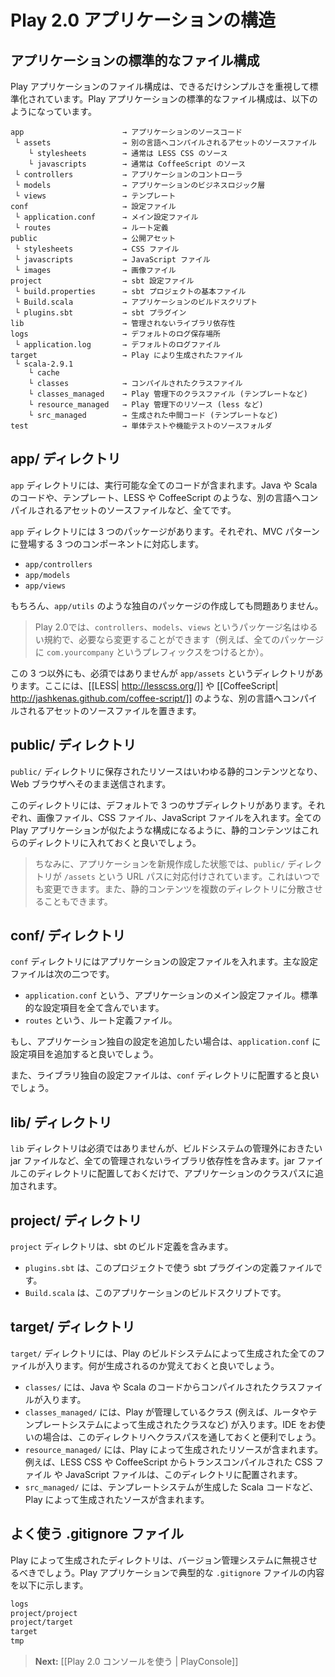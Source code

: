 <!-- translated -->
<!--
# Anatomy of a Play 2.0 application
-->
# Play 2.0 アプリケーションの構造

<!--
## The standard application layout
-->
## アプリケーションの標準的なファイル構成

<!--
The layout of a Play application is standardized to keep things as simple as possible. A standard Play application looks like this:
-->
Play アプリケーションのファイル構成は、できるだけシンプルさを重視して標準化されています。Play アプリケーションの標準的なファイル構成は、以下のようになっています。

<!--
```
app                      → Application sources
 └ assets                → Compiled asset sources
    └ stylesheets        → Typically LESS CSS sources
    └ javascripts        → Typically CoffeeScript sources
 └ controllers           → Application controllers
 └ models                → Application business layer
 └ views                 → Templates
conf                     → Configurations files
 └ application.conf      → Main configuration file
 └ routes                → Routes definition
public                   → Public assets
 └ stylesheets           → CSS files
 └ javascripts           → Javascript files
 └ images                → Image files
project                  → sbt configuration files
 └ build.properties      → Marker for sbt project
 └ Build.scala           → Application build script
 └ plugins.sbt           → sbt plugins
lib                      → Unmanaged libraries dependencies
logs                     → Standard logs folder
 └ application.log       → Default log file
target                   → Generated stuff
 └ scala-2.9.1              
    └ cache              
    └ classes            → Compiled class files
    └ classes_managed    → Managed class files (templates, ...)
    └ resource_managed   → Managed resources (less, ...)
    └ src_managed        → Generated sources (templates, ...)
```
-->

```
app                      → アプリケーションのソースコード
 └ assets                → 別の言語へコンパイルされるアセットのソースファイル
    └ stylesheets        → 通常は LESS CSS のソース
    └ javascripts        → 通常は CoffeeScript のソース
 └ controllers           → アプリケーションのコントローラ
 └ models                → アプリケーションのビジネスロジック層
 └ views                 → テンプレート
conf                     → 設定ファイル
 └ application.conf      → メイン設定ファイル
 └ routes                → ルート定義
public                   → 公開アセット
 └ stylesheets           → CSS ファイル
 └ javascripts           → JavaScript ファイル
 └ images                → 画像ファイル
project                  → sbt 設定ファイル
 └ build.properties      → sbt プロジェクトの基本ファイル
 └ Build.scala           → アプリケーションのビルドスクリプト
 └ plugins.sbt           → sbt プラグイン
lib                      → 管理されないライブラリ依存性
logs                     → デフォルトのログ保存場所
 └ application.log       → デフォルトのログファイル
target                   → Play により生成されたファイル
 └ scala-2.9.1              
    └ cache              
    └ classes            → コンパイルされたクラスファイル
    └ classes_managed    → Play 管理下のクラスファイル (テンプレートなど)
    └ resource_managed   → Play 管理下のリソース (less など)
    └ src_managed        → 生成された中間コード (テンプレートなど)
test                     → 単体テストや機能テストのソースフォルダ
```

<!--
## The app/ directory
-->
## app/ ディレクトリ

<!--
The `app` directory contains all executable artifacts: Java and Scala source code, templates and compiled assets’ sources.
-->
`app` ディレクトリには、実行可能な全てのコードが含まれます。Java や Scala のコードや、テンプレート、LESS や CoffeeScript のような、別の言語へコンパイルされるアセットのソースファイルなど、全てです。

<!--
There are three standard packages in the `app` directory, one for each component of the MVC architectural pattern: 
-->
`app` ディレクトリには 3 つのパッケージがあります。それぞれ、MVC パターンに登場する 3 つのコンポーネントに対応します。

- `app/controllers`
- `app/models`
- `app/views`

<!--
You can of course add your own packages, for example an `app/utils` package.
-->
もちろん、`app/utils` のような独自のパッケージの作成しても問題ありません。

<!--
> Note that in Play 2.0, the controllers, models and views package name conventions are now just that and can be changed if needed (such as prefixing everything with `com.yourcompany`).
-->
> Play 2.0では、`controllers`、`models`、`views` というパッケージ名はゆるい規約で、必要なら変更することができます（例えば、全てのパッケージに `com.yourcompany` というプレフィックスをつけるとか）。

<!--
There is also an optional directory called `app/assets` for compiled assets such as [[LESS sources | http://lesscss.org/]] and [[CoffeeScript sources | http://jashkenas.github.com/coffee-script/]].
-->
この 3 つ以外にも、必須ではありませんが `app/assets` というディレクトリがあります。ここには、[[LESS| http://lesscss.org/]] や [[CoffeeScript| http://jashkenas.github.com/coffee-script/]] のような、別の言語へコンパイルされるアセットのソースファイルを置きます。

<!--
## The public/ directory
-->
## public/ ディレクトリ

<!--
Resources stored in the `public` directory are static assets that are served directly by the Web server.
-->
`public/` ディレクトリに保存されたリソースはいわゆる静的コンテンツとなり、Web ブラウザへそのまま送信されます。

<!--
This directory is split into three standard sub-directories for images, CSS stylesheets and JavaScript files. You should organize your static assets like this to keep all Play applications consistent.
-->
このディレクトリには、デフォルトで 3 つのサブディレクトリがあります。それぞれ、画像ファイル、CSS ファイル、JavaScript ファイルを入れます。全ての Play アプリケーションが似たような構成になるように、静的コンテンツはこれらのディレクトリに入れておくと良いでしょう。

<!--
> In a newly-created application, the `/public` directory is mapped to the `/assets` URL path, but you can easily change that, or even use several directories for your static assets.
-->
> ちなみに、アプリケーションを新規作成した状態では、`public/` ディレクトリが `/assets` という URL パスに対応付けされています。これはいつでも変更できます。また、静的コンテンツを複数のディレクトリに分散させることもできます。

<!--
## The conf/ directory
-->
## conf/ ディレクトリ

<!--
The `conf` directory contains the application’s configuration files. There are two main configuration files:
-->
`conf` ディレクトリにはアプリケーションの設定ファイルを入れます。主な設定ファイルは次の二つです。

<!--
- `application.conf`, the main configuration file for the application, which contains standard configuration parameters
- `routes`, the routes definition file.
-->
- `application.conf` という、アプリケーションのメイン設定ファイル。標準的な設定項目を全て含んでいます。
- `routes` という、ルート定義ファイル。

<!--
If you need to add configuration options that are specific to your application, it’s a good idea to add more options to the `application.conf` file.
-->
もし、アプリケーション独自の設定を追加したい場合は、`application.conf` に設定項目を追加すると良いでしょう。

<!--
If a library needs a specific configuration file, try to file it under the `conf` directory.
-->
また、ライブラリ独自の設定ファイルは、`conf` ディレクトリに配置すると良いでしょう。

<!--
## The lib/ directory
-->
## lib/ ディレクトリ

<!--
The `lib` directory is optional and contains unmanaged library dependencies, ie. all JAR files you want to manually manage outside the build system. Just drop any JAR files here and they will be added to your application classpath.
-->
`lib` ディレクトリは必須ではありませんが、ビルドシステムの管理外におきたい jar ファイルなど、全ての管理されないライブラリ依存性を含みます。jar ファイルこのディレクトリに配置しておくだけで、アプリケーションのクラスパスに追加されます。

<!--
## The project/ directory
-->
## project/ ディレクトリ

<!--
The `project` directory contains the sbt build definitions:
-->
`project` ディレクトリは、sbt のビルド定義を含みます。

<!--
- `plugins.sbt` defines sbt plugins used by this project
- `Build.scala` defines your application build script.
-->
- `plugins.sbt` は、このプロジェクトで使う sbt プラグインの定義ファイルです。
- `Build.scala` は、このアプリケーションのビルドスクリプトです。

<!--
## The target/ directory
-->
## target/ ディレクトリ

<!--
The `target` directory contains everything generated by the build system. It can be useful to know what is generated here.
-->
`target/` ディレクトリには、Play のビルドシステムによって生成された全てのファイルが入ります。何が生成されるのか覚えておくと良いでしょう。

<!--
- `classes/` contains all compiled classes (from both Java and Scala sources).
- `classes_managed/` contains only the classes that are managed by the framework (such as the classes generated by the router or the template system). It can be useful to add this class folder as an external class folder in your IDE project.
- `resource_managed/` contains generated resources, typically compiled assets such as LESS CSS and CoffeeScript compilation results.
- `src_managed/` contains generated sources, such as the Scala sources generated by the template system.
-->
- `classes/` には、Java や Scala のコードからコンパイルされたクラスファイルが入ります。
- `classes_managed/` には、Play が管理しているクラス (例えば、ルータやテンプレートシステムによって生成されたクラスなど) が入ります。IDE をお使いの場合は、このディレクトリへクラスパスを通しておくと便利でしょう。
- `resource_managed/` には、Play によって生成されたリソースが含まれます。例えば、LESS CSS や CoffeeScript からトランスコンパイルされた CSS ファイル や JavaScript ファイルは、このディレクトリに配置されます。
- `src_managed/` には、テンプレートシステムが生成した Scala コードなど、Play によって生成されたソースが含まれます。

<!--
## Typical .gitignore file
-->
## よく使う .gitignore ファイル

<!--
Generated folders should be ignored by your version control system. Here is the typical `.gitignore` file for a Play application:
-->
Play によって生成されたディレクトリは、バージョン管理システムに無視させるべきでしょう。Play アプリケーションで典型的な `.gitignore` ファイルの内容を以下に示します。

```txt
logs
project/project
project/target
target
tmp
```

<!--
> **Next:** [[Using the Play 2.0 console | PlayConsole ]]
-->
> **Next:** [[Play 2.0 コンソールを使う | PlayConsole]]